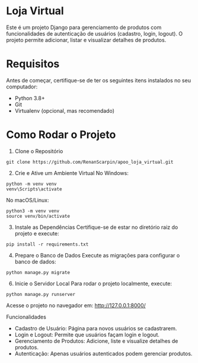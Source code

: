 # Loja Virtual
Este é um projeto Django para gerenciamento de produtos com funcionalidades de autenticação de usuários (cadastro, login, logout). O projeto permite adicionar, listar e visualizar detalhes de produtos.

# Requisitos
Antes de começar, certifique-se de ter os seguintes itens instalados no seu computador:

- Python 3.8+
- Git
- Virtualenv (opcional, mas recomendado)
# Como Rodar o Projeto
1. Clone o Repositório
```
git clone https://github.com/RenanScarpin/apoo_loja_virtual.git
```
2. Crie e Ative um Ambiente Virtual
No Windows:
```
python -m venv venv
venv\Scripts\activate
```
No macOS/Linux:
```
python3 -m venv venv
source venv/bin/activate
```
3. Instale as Dependências
Certifique-se de estar no diretório raiz do projeto e execute:

```
pip install -r requirements.txt
```
4. Prepare o Banco de Dados
Execute as migrações para configurar o banco de dados:

```
python manage.py migrate
```
6. Inicie o Servidor Local
Para rodar o projeto localmente, execute:

```
python manage.py runserver
```
Acesse o projeto no navegador em: http://127.0.0.1:8000/

Funcionalidades
- Cadastro de Usuário: Página para novos usuários se cadastrarem.
- Login e Logout: Permite que usuários façam login e logout.
- Gerenciamento de Produtos: Adicione, liste e visualize detalhes de produtos.
- Autenticação: Apenas usuários autenticados podem gerenciar produtos.
